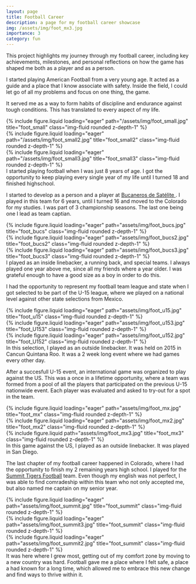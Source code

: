 ```yaml
---
layout: page
title: Football Career
description: a page for my football career showcase
img: /assets/img/foot_mx3.jpg
importance: 3
category: fun
---
```


This project highlights my journey through my football career, including key achievements, milestones, and personal reflections on how the game has shaped me both as a player and as a person.

I started playing American Football from a very young age. It acted as a guide and a place that I know associate with safety. Inside the field, I could let go of all my problems and focus on one thing, the game. 

It served me as a way to form habits of discipline and endurance against tough conditions. This has translated to every aspect of my life.

<div class="row">
    <div class="col-sm mt-3 mt-md-0">
        {% include figure.liquid loading="eager" path="/assets/img/foot_small.jpg" title="foot_small" class="img-fluid rounded z-depth-1" %}
    </div>
    <div class="col-sm mt-3 mt-md-0">
        {% include figure.liquid loading="eager" path="/assets/img/foot_small2.jpg" title="foot_small2" class="img-fluid rounded z-depth-1" %}
    </div>
    <div class="col-sm mt-3 mt-md-0">
        {% include figure.liquid loading="eager" path="/assets/img/foot_small3.jpg" title="foot_small3" class="img-fluid rounded z-depth-1" %}
    </div>
</div>
<div class="caption">
    I started playing football when I was just 8 years of age. I got the opportunity to keep playing every single year of my life until I turned 18 and finished highschool. 
</div>

I started to develop as a person and a player at <a href="http://www.bucaneros.com.mx/" > Bucaneros de Satélite </a>. I played in this team for 6 years, until I turned 16 and moved to the Colorado for my studies. I was part of 3 championship seasons. The last one being one I lead as team captian. 

<div class="row">
    <div class="col-sm mt-3 mt-md-0">
        {% include figure.liquid loading="eager" path="assets/img/foot_bucs.jpg" title="foot_bucs" class="img-fluid rounded z-depth-1" %}
    </div>
    <div class="col-sm mt-3 mt-md-0">
        {% include figure.liquid loading="eager" path="assets/img/foot_bucs2.jpg" title="foot_bucs2" class="img-fluid rounded z-depth-1" %}
    </div>
    <div class="col-sm mt-3 mt-md-0">
        {% include figure.liquid loading="eager" path="assets/img/foot_bucs3.jpg" title="foot_bucs3" class="img-fluid rounded z-depth-1" %}
    </div>
</div>
<div class="caption">
    I played as an inside linebacker, a running back, and special teams. I always played one year above me, since all my friends where a year older. I was grateful enough to have a good size as a boy in order to do this. 
</div>

I had the opportunity to represent my football team league and state when I got selected to be part of the U-15 league, where we played on a national level against other state selections from Mexico.

<div class="row">
    <div class="col-sm mt-3 mt-md-0">
        {% include figure.liquid loading="eager" path="assets/img/foot_u15.jpg" title="foot_u15" class="img-fluid rounded z-depth-1" %}
    </div>
    <div class="col-sm mt-3 mt-md-0">
        {% include figure.liquid loading="eager" path="assets/img/foot_u153.jpg" title="foot_U153" class="img-fluid rounded z-depth-1" %}
    </div>
    <div class="col-sm mt-3 mt-md-0">
        {% include figure.liquid loading="eager" path="assets/img/foot_u152.jpg" title="foot_U152" class="img-fluid rounded z-depth-1" %}
    </div>
</div>
<div class="caption">
    In this selection, I played as an outside linebacker. It was held on 2015 in Cancun Quintana Roo. It was a 2 week long event where we had games every other day. 
</div>

After a succesfull U-15 event, an international game was organized to play against the US. This was a once in a lifetime opportunity, where a team was formed from a pool of all the players that participated on the previous U-15 nationwide event. Each player was evaluated and asked to try-out for a spot in the team. 

<div class="row">
    <div class="col-sm mt-3 mt-md-0">
        {% include figure.liquid loading="eager" path="assets/img/foot_mx.jpg" title="foot_mx" class="img-fluid rounded z-depth-1" %}
    </div>
    <div class="col-sm mt-3 mt-md-0">
        {% include figure.liquid loading="eager" path="assets/img/foot_mx2.jpg" title="foot_mx2" class="img-fluid rounded z-depth-1" %}
    </div>
</div>
<div class="row justify-content-sm-center">
    <div class="col-sm-8 mt-3 mt-md-0">
        {% include figure.liquid path="assets/img/foot_mx3.jpg" title="foot_mx3" class="img-fluid rounded z-depth-1" %}
    </div>
</div>
<div class="caption">
    In this game against the US, I played as an outside linebacker. It was played in San Diego. 
</div>

The last chapter of my football career happened in Colorado, where I had the opportunity to finish my 2 remaining years high school. I played for the <a href="https://www.maxpreps.com/co/frisco/summit-tigers/football/"> Summit Tigers Football</a> team. Even though my english was not perfect, I was able to find comradeship within this team who not only accepted me, but also named me captain on my senior year. 

<div class="row">
    <div class="col-sm mt-3 mt-md-0">
        {% include figure.liquid loading="eager" path="assets/img/foot_summit.jpg" title="foot_summit" class="img-fluid rounded z-depth-1" %}
    </div>
    <div class="col-sm mt-3 mt-md-0">
        {% include figure.liquid loading="eager" path="assets/img/foot_summit3.jpg" title="foot_summit" class="img-fluid rounded z-depth-1" %}
    </div>
    <div class="col-sm mt-3 mt-md-0">
        {% include figure.liquid loading="eager" path="assets/img/foot_summit2.jpg" title="foot_summit" class="img-fluid rounded z-depth-1" %}
    </div>
</div>
<div class="caption">
    It was here where I grew most, getting out of my comfort zone by moving to a new country was hard. Football gave me a place where I felt safe, a place a had known for a long time, which allowed me to embrace this new change and find ways to thrive within it.
</div>